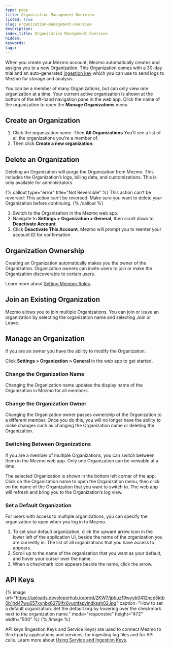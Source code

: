 ```yaml
---
type: page
title: Organization Management Overview
listed: true
slug: organization-management-overview
description: 
index_title: Organization Management Overview
hidden: 
keywords: 
tags: 
---
```


When you create your Mezmo account, Mezmo automatically creates and assigns you to a new Organization. This Organization comes with a 30-day trial and an auto-generated [ingestion key](https://docs.mezmo.com/docs/ingestion-key) which you can use to send logs to Mezmo for storage and analysis.

You can be a member of many Organizations, but can only view one organization at a time. Your current active organization is shown at the bottom of the left-hand navigation pane in the web app. Click the name of the organization to open the **Manage Organizations** menu.

## Create an Organization

1. Click the organization name. Then **All Organizations** You'll see a list of all the organizations you're a member of.
2. Then click **Create a new organization**.

## Delete an Organization

Deleting an Organization will purge the Organization from Mezmo. This includes the Organization’s logs, billing data, and customizations. This is only available for administrators.

{% callout type="error" title="Not Reversible" %}
This action can't be reversed: This action can't be reversed. Make sure you want to delete your Organization before continuing.
{% /callout %}

1. Switch to the Organization in the Mezmo web app.
2. Navigate to **Settings &gt; Organization &gt; General**, then scroll down to **Deactivate Account**.
3. Click **Deactivate This Account**. Mezmo will prompt you to reenter your account ID for confirmation.

## Organization Ownership

Creating an Organization automatically makes you the owner of the Organization. Organization owners can invite users to join or make the Organization discoverable to certain users.

Learn more about [Setting Member Roles](https://docs.mezmo.com/2.8/docs/role-based-access-control).

## Join an Existing Organization

Mezmo allows you to join multiple Organizations. You can join or leave an organization by selecting the organization name and selecting Join or Leave.

## Manage an Organization

If you are an owner you have the ability to modify the Organization.

Click **Settings &gt; Organization &gt; General** in the web app to get started.

### Change the Organization Name

Changing the Organization name updates the display name of the Organization in Mezmo for all members.

### Change the Organization Owner

Changing the Organization owner passes ownership of the Organization to a different member. Once you do this, you will no longer have the ability to make changes such as changing the Organization name or deleting the Organization.

### Switching Between Organizations

If you are a member of multiple Organizations, you can switch between them in the Mezmo web app. Only one Organization can be viewable at a time.

The selected Organization is shown in the bottom left corner of the app. Click on the Organization name to open the Organization menu, then click on the name of the Organization that you want to switch to. The web app will refresh and bring you to the Organization’s log view.

### Set a Default Organization

For users with access to multiple organizations, you can specify the organization to open when you log in to Mezmo.

1. To set your default organization, click the upward arrow icon in the lower left of the application UI, beside the name of the organization you are currently in. The list of all organizations that you have access to appears.
2. Scroll up to the name of the organization that you want as your default, and hover your cursor over the name.
3. When a checkmark icon appears beside the name, click the arrow.

## API Keys

{% image url="https://uploads.developerhub.io/prod/2KW7/jpbuz19wyyb0412ncp5ktb0b1hd47wu657xynbx6279lfx6vuotfapylndkssh02.jpg" caption="How to set a default organization. Set the default org by hovering over the checkmark next to the organization name." mode="responsive" height="472" width="500" %}
{% /image %}

API keys (Ingestion Keys and Service Keys) are used to connect Mezmo to third-party applications and services, for ingesting log files and for API calls. Learn more about [Using Service and Ingestion Keys](https://docs.mezmo.com/docs/ingestion-key).
